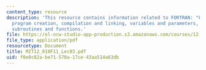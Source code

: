 ```yaml
---
content_type: resource
description: 'This resource contains information related to FORTRAN: "Formula Translation",
  program creation, compilation and linking, variables and parameters, flow control,
  subroutines and functions.'
file: https://ol-ocw-studio-app-production.s3.amazonaws.com/courses/12-010-computational-methods-of-scientific-programming-fall-2011/f0e0c82abe71570a17ce43aa514a63db_MIT12_010F11_Lec03.pdf
file_type: application/pdf
resourcetype: Document
title: MIT12_010F11_Lec03.pdf
uid: f0e0c82a-be71-570a-17ce-43aa514a63db
---
```

